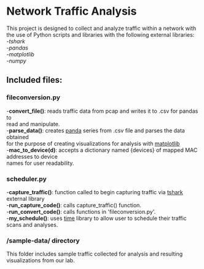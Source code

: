 # Network Traffic Analysis
This project is designed to collect and analyze traffic within a network with<br>
the use of Python scripts and libraries with the following external libraries:<br>
<i>-tshark<br>
-pandas<br>
-matplotlib<br>
-numpy<br></i>

## Included files:

### fileconversion.py

-<b>convert_file()</b>: reads traffic data from pcap and writes it to .csv for pandas to<br>
read and manipulate.<br>
-<b>parse_data()</b>: creates <a href='https://pandas.pydata.org/docs/user_guide/index.html'>panda</a> series from .csv 
file and parses the data obtained<br>
for the purpose of creating visualizations for analysis with 
<a href='https://matplotlib.org/3.3.3/contents.html'>matplotlib</a><br>
-<b>mac_to_device(d)</b>: accepts a dictionary named {devices} of mapped MAC addresses to device<br>
names for user readability.<br>

### scheduler.py

-<b>capture_traffic()</b>: function called to begin capturing traffic via 
<a href='https://www.wireshark.org/docs/man-pages/tshark.html'>tshark</a> external library<br>
-<b>run_capture_code()</b>: calls capture_traffic() function.<br>
-<b>run_convert_code()</b>: calls functions in 'fileconversion.py'.<br>
-<b>my_schedule()</b>: uses <a href='https://docs.python.org/3.8/library/time.html'>time</a> library to allow user to
schedule their traffic scans and analyses.

### /sample-data/ directory

This folder includes sample traffic collected for analysis and resulting visualizations from our lab.
